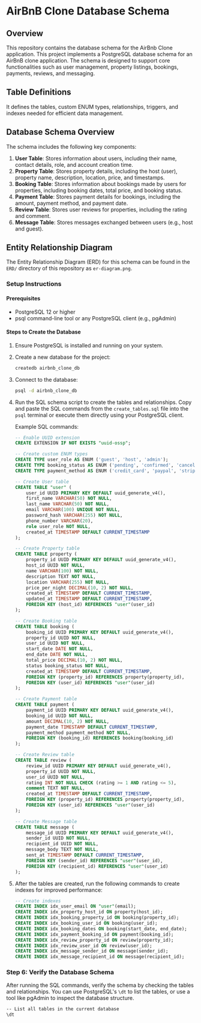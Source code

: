# AirBnB Clone Database Schema

## Overview

This repository contains the database schema for the AirBnb Clone application. This project implements a PostgreSQL database schema for an AirBnB clone application. The schema is designed to support core functionalities such as user management, property listings, bookings, payments, reviews, and messaging.

## Table Definitions

It defines the tables, custom ENUM types, relationships, triggers, and indexes needed for efficient data management.

## Database Schema Overview

The schema includes the following key components:

1. **User Table**: Stores information about users, including their name, contact details, role, and account creation time.
2. **Property Table**: Stores property details, including the host (user), property name, description, location, price, and timestamps.
3. **Booking Table**: Stores information about bookings made by users for properties, including booking dates, total price, and booking status.
4. **Payment Table**: Stores payment details for bookings, including the amount, payment method, and payment date.
5. **Review Table**: Stores user reviews for properties, including the rating and comment.
6. **Message Table**: Stores messages exchanged between users (e.g., host and guest).

## Entity Relationship Diagram

The Entity Relationship Diagram (ERD) for this schema can be found in the `ERD/` directory of this repository as `er-diagram.png`.

### Setup Instructions

#### Prerequisites

- PostgreSQL 12 or higher
- psql command-line tool or any PostgreSQL client (e.g., pgAdmin)

#### Steps to Create the Database

1. Ensure PostgreSQL is installed and running on your system.

2. Create a new database for the project:

    ```bash
    createdb airbnb_clone_db
    ```

3. Connect to the database:

    ```bash
    psql -d airbnb_clone_db
    ```

4. Run the SQL schema script to create the tables and relationships. Copy and paste the SQL commands from the `create_tables.sql` file into the `psql` terminal or execute them directly using your PostgreSQL client.

    Example SQL commands:

    ```sql
    -- Enable UUID extension
    CREATE EXTENSION IF NOT EXISTS "uuid-ossp";

    -- Create custom ENUM types
    CREATE TYPE user_role AS ENUM ('guest', 'host', 'admin');
    CREATE TYPE booking_status AS ENUM ('pending', 'confirmed', 'canceled');
    CREATE TYPE payment_method AS ENUM ('credit_card', 'paypal', 'stripe');

    -- Create User table
    CREATE TABLE "user" (
        user_id UUID PRIMARY KEY DEFAULT uuid_generate_v4(),
        first_name VARCHAR(50) NOT NULL,
        last_name VARCHAR(50) NOT NULL,
        email VARCHAR(100) UNIQUE NOT NULL,
        password_hash VARCHAR(255) NOT NULL,
        phone_number VARCHAR(20),
        role user_role NOT NULL,
        created_at TIMESTAMP DEFAULT CURRENT_TIMESTAMP
    );

    -- Create Property table
    CREATE TABLE property (
        property_id UUID PRIMARY KEY DEFAULT uuid_generate_v4(),
        host_id UUID NOT NULL,
        name VARCHAR(100) NOT NULL,
        description TEXT NOT NULL,
        location VARCHAR(255) NOT NULL,
        price_per_night DECIMAL(10, 2) NOT NULL,
        created_at TIMESTAMP DEFAULT CURRENT_TIMESTAMP,
        updated_at TIMESTAMP DEFAULT CURRENT_TIMESTAMP,
        FOREIGN KEY (host_id) REFERENCES "user"(user_id)
    );

    -- Create Booking table
    CREATE TABLE booking (
        booking_id UUID PRIMARY KEY DEFAULT uuid_generate_v4(),
        property_id UUID NOT NULL,
        user_id UUID NOT NULL,
        start_date DATE NOT NULL,
        end_date DATE NOT NULL,
        total_price DECIMAL(10, 2) NOT NULL,
        status booking_status NOT NULL,
        created_at TIMESTAMP DEFAULT CURRENT_TIMESTAMP,
        FOREIGN KEY (property_id) REFERENCES property(property_id),
        FOREIGN KEY (user_id) REFERENCES "user"(user_id)
    );

    -- Create Payment table
    CREATE TABLE payment (
        payment_id UUID PRIMARY KEY DEFAULT uuid_generate_v4(),
        booking_id UUID NOT NULL,
        amount DECIMAL(10, 2) NOT NULL,
        payment_date TIMESTAMP DEFAULT CURRENT_TIMESTAMP,
        payment_method payment_method NOT NULL,
        FOREIGN KEY (booking_id) REFERENCES booking(booking_id)
    );

    -- Create Review table
    CREATE TABLE review (
        review_id UUID PRIMARY KEY DEFAULT uuid_generate_v4(),
        property_id UUID NOT NULL,
        user_id UUID NOT NULL,
        rating INT NOT NULL CHECK (rating >= 1 AND rating <= 5),
        comment TEXT NOT NULL,
        created_at TIMESTAMP DEFAULT CURRENT_TIMESTAMP,
        FOREIGN KEY (property_id) REFERENCES property(property_id),
        FOREIGN KEY (user_id) REFERENCES "user"(user_id)
    );

    -- Create Message table
    CREATE TABLE message (
        message_id UUID PRIMARY KEY DEFAULT uuid_generate_v4(),
        sender_id UUID NOT NULL,
        recipient_id UUID NOT NULL,
        message_body TEXT NOT NULL,
        sent_at TIMESTAMP DEFAULT CURRENT_TIMESTAMP,
        FOREIGN KEY (sender_id) REFERENCES "user"(user_id),
        FOREIGN KEY (recipient_id) REFERENCES "user"(user_id)
    );
    ```

5. After the tables are created, run the following commands to create indexes for improved performance:

    ```sql
    -- Create indexes
    CREATE INDEX idx_user_email ON "user"(email);
    CREATE INDEX idx_property_host_id ON property(host_id);
    CREATE INDEX idx_booking_property_id ON booking(property_id);
    CREATE INDEX idx_booking_user_id ON booking(user_id);
    CREATE INDEX idx_booking_dates ON booking(start_date, end_date);
    CREATE INDEX idx_payment_booking_id ON payment(booking_id);
    CREATE INDEX idx_review_property_id ON review(property_id);
    CREATE INDEX idx_review_user_id ON review(user_id);
    CREATE INDEX idx_message_sender_id ON message(sender_id);
    CREATE INDEX idx_message_recipient_id ON message(recipient_id);
    ```

### Step 6: Verify the Database Schema

After running the SQL commands, verify the schema by checking the tables and relationships. You can use PostgreSQL's `\dt` to list the tables, or use a tool like pgAdmin to inspect the database structure.

```bash
-- List all tables in the current database
\dt
